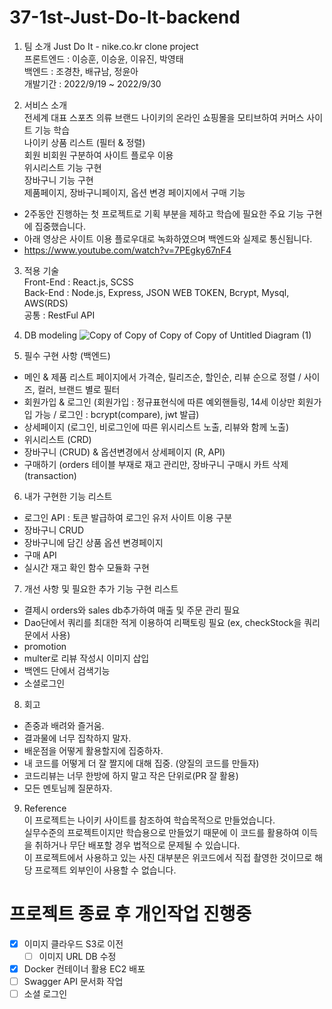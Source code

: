 # 37-1st-Just-Do-It-backend

1. 팀 소개
Just Do It - nike.co.kr clone project    
  프론트엔드 : 이승훈, 이승윤, 이유진, 박영태<br>
  백엔드 : 조경찬, 배규남, 정윤아<br>
  개발기간 : 2022/9/19 ~ 2022/9/30

2. 서비스 소개    
전세계 대표 스포츠 의류 브랜드 나이키의 온라인 쇼핑몰을 모티브하여 커머스 사이트 기능 학습   
나이키 상품 리스트 (필터 & 정렬)   
회원 비회원 구분하여 사이트 플로우 이용   
위시리스트 기능 구현   
장바구니 기능 구현   
제품페이지, 장바구니페이지, 옵션 변경 페이지에서 구매 기능   

  
- 2주동안 진행하는 첫 프로젝트로 기획 부분을 제하고 학습에 필요한 주요 기능 구현에 집중했습니다.
- 아래 영상은 사이트 이용 플로우대로 녹화하였으며 백엔드와 실제로 통신됩니다.
- https://www.youtube.com/watch?v=7PEgky67nF4<br>
  
3. 적용 기술    
Front-End : React.js, SCSS<br>
Back-End : Node.js, Express, JSON WEB TOKEN, Bcrypt, Mysql, AWS(RDS)<br>
공통 : RestFul API<br>

4. DB modeling
![Copy of Copy of Copy of Copy of Untitled Diagram (1)](https://user-images.githubusercontent.com/105476777/193579993-ae2b0068-7215-4f86-828c-a29bdb280efe.png)

5. 필수 구현 사항 (백엔드)
- 메인 & 제품 리스트 페이지에서 가격순, 릴리즈순, 할인순, 리뷰 순으로 정렬 / 사이즈, 컬러, 브랜드 별로 필터<br>
- 회원가입 & 로그인 (회원가입 : 정규표현식에 따른 예외핸들링, 14세 이상만 회원가입 가능 / 로그인 : bcrypt(compare), jwt 발급)<br>
- 상세페이지 (로그인, 비로그인에 따른 위시리스트 노출, 리뷰와 함께 노출)<br>
- 위시리스트 (CRD)<br>
- 장바구니 (CRUD) & 옵션변경에서 상세페이지 (R, API)<br>
- 구매하기 (orders 테이블 부재로 재고 관리만, 장바구니 구매시 카트 삭제(transaction)<br>

6. 내가 구현한 기능 리스트
- 로그인 API : 토큰 발급하여 로그인 유저 사이트 이용 구분
- 장바구니 CRUD
- 장바구니에 담긴 상품 옵션 변경페이지
- 구매 API
- 실시간 재고 확인 함수 모듈화 구현<br>

7. 개선 사항 및 필요한 추가 기능 구현 리스트<br>
  - 결제시 orders와 sales db추가하여 매출 및 주문 관리 필요<br>
  - Dao단에서 쿼리를 최대한 적게 이용하여 리팩토링 필요 (ex, checkStock을 쿼리문에서 사용)
  - promotion<br>
  - multer로 리뷰 작성시 이미지 삽입<br>
  - 백엔드 단에서 검색기능<br>
  - 소셜로그인<br>
   
8. 회고<br>
  - 존중과 배려와 즐거움.<br>
  - 결과물에 너무 집착하지 말자.<br>
  - 배운점을 어떻게 활용할지에 집중하자.<br>
  - 내 코드를 어떻게 더 잘 짤지에 대해 집중. (양질의 코드를 만들자)<br>
  - 코드리뷰는 너무 한방에 하지 말고 작은 단위로(PR 잘 활용)<br>
  - 모든 멘토님께 질문하자.<br>

9. Reference<br>
이 프로젝트는 나이키 사이트를 참조하여 학습목적으로 만들었습니다.<br>
실무수준의 프로젝트이지만 학습용으로 만들었기 때문에 이 코드를 활용하여 이득을 취하거나 무단 배포할 경우 법적으로 문제될 수 있습니다.<br>
이 프로젝트에서 사용하고 있는 사진 대부분은 위코드에서 직접 촬영한 것이므로 해당 프로젝트 외부인이 사용할 수 없습니다.<br>


# 프로젝트 종료 후 개인작업 진행중
- [X] 이미지 클라우드 S3로 이전
  - [ ] 이미지 URL DB 수정   
- [X] Docker 컨테이너 활용 EC2 배포   
- [ ] Swagger API 문서화 작업   
- [ ] 소셜 로그인 
